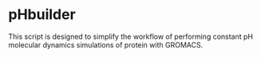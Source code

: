 # pHbuilder
This script is designed to simplify the workflow of performing constant pH molecular dynamics simulations of protein with GROMACS.

